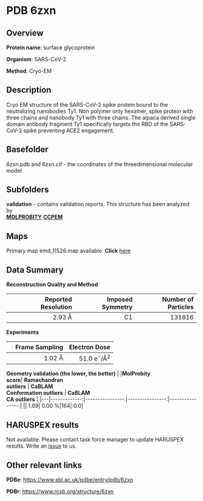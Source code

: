# PDB 6zxn

## Overview

**Protein name**: surface glycoprotein

**Organism**: SARS-CoV-2

**Method**: Cryo-EM

## Description

Cryo EM structure of the SARS-CoV-2 spike protein bound to the neutralizing nanobodies Ty1. Non polymer only hexamer, spike protein with three chains and nanobody Ty1 with three chains. The alpaca derived single domain antibody fragment Ty1 specifically targets the RBD of the SARS-CoV-2 spike preventing ACE2 engagement. 

## Basefolder

6zxn.pdb and 6zxn.cif - the coordinates of the threedimensional molecular model

## Subfolders





**validation** - contains validation reports. This structure has been analyzed by <br>  [**MOLPROBITY**](https://github.com/thorn-lab/coronavirus_structural_task_force/tree/master/pdb/surface_glycoprotein/SARS-CoV-2/6zxn/validation/molprobity)   [**CCPEM**](https://github.com/thorn-lab/coronavirus_structural_task_force/tree/master/pdb/surface_glycoprotein/SARS-CoV-2/6zxn/validation/ccpem-validation) 



## Maps

Primary map emd_11526.map available. **Click** [here](http://ftp.wwpdb.org/pub/emdb/structures/EMD-11526/map/) 

## Data Summary
**Reconstruction Quality and Method**

|   | Reported Resolution | Imposed Symmetry | Number of Particles |
|---|-------------:|----------------:|--------------:|
|   |2.93 Å|C1|131816|

**Experiments**

|   | Frame Sampling | Electron Dose |
|---|-------------:|----------------:|
|   |1.02 Å|51.0 e<sup>-</sup>/Å<sup>2</sup>|

**Geometry validation (the lower, the better)**
|   |**MolProbity<br>score**| **Ramachandran<br>outliers** | **CaBLAM<br>Conformation outliers** | **CaBLAM<br>CA outliers** |
|---|-------------:|----------------:|----------------:|----------------:|
||  1.69|  0.00 %|164|:0.0|

## HARUSPEX results

Not available. Please contact task force manager to update HARUSPEX results. Write an [issue](https://github.com/thorn-lab/coronavirus_structural_task_force/issues) to us.

## Other relevant links 
**PDBe**:  https://www.ebi.ac.uk/pdbe/entry/pdb/6zxn
 
**PDBr**: https://www.rcsb.org/structure/6zxn 
